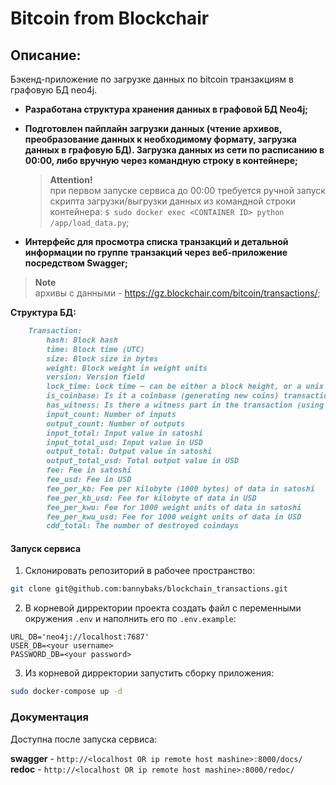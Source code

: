 # Bitcoin from Blockchair


## Описание:

Бэкенд-приложение по загрузке данных по bitcoin транзакциям в графовую БД neo4j.


- **Разработана структура хранения данных в графовой БД Neo4j;**  

- **Подготовлен пайплайн загрузки данных (чтение архивов, преобразование данных к необходимому формату, загрузка данных в графовую БД). Загрузка данных из сети по расписанию в 00:00, либо вручную через командную строку в контейнере;**
    >**Attention!**  
    > при первом запуске сервиса до 00:00 требуется ручной запуск скрипта загрузки/выгрузки данных из командной строки контейнера: 
    `$ sudo docker exec <CONTAINER ID> python /app/load_data.py`;  

- **Интерфейс для просмотра списка транзакций и детальной информации по группе транзакций через веб-приложение посредством Swagger;**


>**Note**  
> архивы с данными - https://gz.blockchair.com/bitcoin/transactions/;  


**Структура БД:**
```Markdown
    Transaction:
        hash: Block hash
        time: Block time (UTC)
        size: Block size in bytes
        weight: Block weight in weight units
        version: Version field
        lock_time: Lock time — can be either a block height, or a unix timestamp
        is_coinbase: Is it a coinbase (generating new coins) transaction? (For such a transaction input_count is equal to 1 and means there's a synthetic coinbase input)
        has_witness: Is there a witness part in the transaction (using SegWit)?
        input_count: Number of inputs
        output_count: Number of outputs
        input_total: Input value in satoshi
        input_total_usd: Input value in USD
        output_total: Output value in satoshi
        output_total_usd: Total output value in USD
        fee: Fee in satoshi
        fee_usd: Fee in USD
        fee_per_kb: Fee per kilobyte (1000 bytes) of data in satoshi
        fee_per_kb_usd: Fee for kilobyte of data in USD	
        fee_per_kwu: Fee for 1000 weight units of data in satoshi
        fee_per_kwu_usd: Fee for 1000 weight units of data in USD
        cdd_total: The number of destroyed coindays
```

#### Запуск сервиса
1. Склонировать репозиторий в рабочее пространство:
```bash
git clone git@github.com:bannybaks/blockchain_transactions.git
```
2. В корневой дирректории проекта создать файл с переменными окружения `.env` и наполнить его по `.env.example`:
```
URL_DB='neo4j://localhost:7687'    
USER_DB=<your username>
PASSWORD_DB=<your password>
```
3. Из корневой дирректории запустить сборку приложения:
```bash
sudo docker-compose up -d
```


### Документация

Доступна после запуска сервиса:

**swagger** - `http://<localhost OR ip remote host mashine>:8000/docs/`  
**redoc** - `http://<localhost OR ip remote host mashine>:8000/redoc/`
